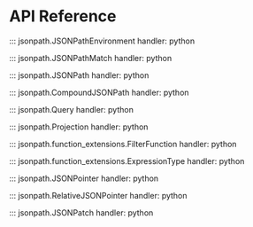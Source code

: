 # API Reference
::: jsonpath.JSONPathEnvironment
    handler: python

::: jsonpath.JSONPathMatch
    handler: python

::: jsonpath.JSONPath
    handler: python

::: jsonpath.CompoundJSONPath
    handler: python

::: jsonpath.Query
    handler: python

::: jsonpath.Projection
    handler: python

::: jsonpath.function_extensions.FilterFunction
    handler: python

::: jsonpath.function_extensions.ExpressionType
    handler: python

::: jsonpath.JSONPointer
    handler: python

::: jsonpath.RelativeJSONPointer
    handler: python

::: jsonpath.JSONPatch
    handler: python
